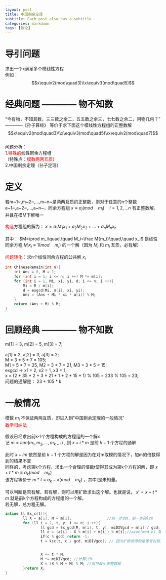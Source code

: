 ```yaml
---
layout: post
title: 中国剩余定理
subtitle: Each post also has a subtitle
categories: markdown
tags: [数论]
---
```


# 导引问题
求出一个x满足多个模线性方程</br>
例如：</br>
$$x\equiv2(mod\quad3)\\x\equiv3(mod\quad5)$$
# 经典问题 ———— 物不知数  
“今有物，不知其数，三三数之余二，五五数之余三，七七数之余二，问物几何？”   
————《孙子算经》
等价于求下面这个模线性方程组的正整数解  
$$x\equiv2(mod\quad3)\\x\equiv3(mod\quad5)\\x\equiv2(mod\quad7)$$  
问题分析：  
1.<span style="color:red;">特殊的</span>线性同余方程组</span></br>（特殊点：<span style="color:red;">模数两两互质</span>）</span>  
2.中国剩余定理（孙子定理）  
# 定义  
若m~1~,m~2~,...,m~n~是两两互质的正整数，则对于任意的n个整数a~1~,a~2~,...,a~n~，同余方程组 $x\equiv a_i(mod\quad m_i)\quad i=1,2,...n$ 有正整数解，并且在模M下解唯一</br>  
<span style="color:red;">构造</span>方程组的解为： $x=a_1M_1x_1+a_2M_2x_2+...+a_nM_nx_n$</br>  
其中： $M=\prod m_i\quad,\quad M_i=\frac M{m_i}\quad,\quad x_i$ 是线性同余方程
$M_ix_i\equiv1(mod\quad m_i)$ 的一个解（因为 $M_i$ 和 $m_i$ 互质，必有解）</br>  
<span style="color: red;">问题转化</span>：求n个线性同余方程的公共解 $x_i$</br>  

```cpp
int ChineseRemain(int n){
	int Ans = 0, M = 1;
	for (int i = 1; i <= n; i ++) M *= m[i];
	for (int i = 1, Mi, xi, yi, d; i <= n; i ++){
		Mi = M / m[i];
		d = exgcd(Mi, m[i], xi, yi);
		Ans = (Ans + Mi * xi * a[i]) % M;
	}
	return (Ans + M) % M;
}
```
# 回顾经典 ———— 物不知数  
m[1] = 3, m[2] = 5, m[3] = 7;</br>  
a[1] = 2, a[2] = 3, a[3] = 2;</br>
M = 3 * 5 * 7 = 105; </br>
M1 = 5 * 7 = 35, M2 = 3 * 7 = 21, M3 = 3 * 5 = 15;</br>
exgcd -> x1 = 2, x2 = 1, x3 = 1;</br>
x = (2 * 35 * 2 + 3 * 21 * 1 + 2 * 15 * 1) % 105 = 233 % 105 = 23;</br>
问题的通解是： 23 + 105 * k</br>
# 一般情况
模数 $m_i$ 不保证两两互质，即进入到"中国剩余定理的一般情况"</br>
<span style="color: red;">数学归纳法</span></br></br>假设已经求出前k-1个方程构成的方程组的一个解x</br>记 $m=lcm(m_1,m_2,...,m_{k-1})$ , 则 $x+i*m$ 是前 $k-1$ 个方程的通解</br></br>此时 $x + im$ 依然是前 $k-1$ 个方程的解是因为在对m取模的情况下，加m的倍数得到的结果不变</br>同样的，考虑第k个方程，求出一个合理的倍数t使得其成为第k个方程的解，即 $x + t * m\equiv a_k(mod\quad m_k)$ </br>该方程等价于 $m*t\equiv a_k-x(mod\quad m_k)$ ，其中t是未知量。</br></br>可以判断是否有解，若有解，则可以用扩欧求出这个解。也就是说， $x'=x+t*m$ 就是前k个方程构成的方程组的一个解。</br>若无解，总方程无解。


```cpp
inline ll Ex_crt(){
        ll X = a[1], M = m[1];                //前一步的X，前一步的lcm
        for (ll i = 2, t, y; i <= n; i ++){
                ll gcd = Ex_gcd(M, m[i], t, y), miDIVgcd = m[i] / gcd; // 求得gcd，并使m[i]约分一下好乘进M里面
                ll c = (a[i] - X % m[i] + m[i]) % m[i];//ax≡c(mod b) 等式右侧的c，并让他变成可行的最小正整数
                if(c % gcd) return -1;
                t = ksc(t, c / gcd, miDIVgcd); // 因为扩欧求得的是等号右侧为gcd时的x解，而此时等号右端为c，需要让X乘上c/gcd个t，此时先给t变了再说


                X += t * M;
                M *= miDIVgcd; //计算LCM
                X = (X % M + M) % M; //保持最小正整数解
        }return X;
}
```
